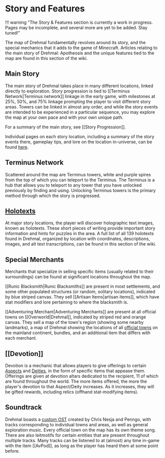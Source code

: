 # Story and Features

!!! warning "The Story & Features section is currently a work in progress. Pages may be incomplete, and several more are yet to be added. Stay tuned!"

The map of Drehmal fundamentally revolves around its story, and the special mechanics that it adds to the game of Minecraft. Articles relating to the main story of Drehmal: Apotheosis and the unique features tied to the map are found in this section of the wiki.

## Main Story

The main story of Drehmal takes place in many different locations, linked directly to exploration. Story progression is tied to [[Terminus Network|Terminus network]] linkage in the early game, with milestones at 25%, 50%, and 75% linkage prompting the player to visit different story areas. Towers can be linked in almost any order, and while the story events are intended to be experienced in a particular sequence, you may explore the map at your own pace and with your own unique path.

For a summary of the main story, see [[Story Progression]].

Individual pages on each story location, including a summary of the story events there, gameplay tips, and lore on the location in-universe, can be found [here](/Story_and_Features/Story_Locations/).

## Terminus Network

Scattered around the map are Terminus towers, white and purple spires from the top of which you can teleport to the Terminus. The Terminus is a hub that allows you to teleport to any tower that you have unlocked previously by finding and using. Unlocking Terminus towers is the primary method through which the story is progressed.

## [Holotexts](/Story_and_Features/Holotexts/)

At major story locations, the player will discover holographic text images, known as holotexts. These short pieces of writing provide important story information and hints for puzzles in the area. A full list of all 139 holotexts found in Drehmal, organized by location with coordinates, descriptions, images, and alt text transcriptions, can be found in this section of the wiki.

## Special Merchants

Merchants that specialize in selling specific items (usually related to their surroundings) can be found at significant locations throughout the map.

[[Runic Blacksmith|Runic Blacksmiths]] are present in most settlements, and some other populated structures (or random, solitary locations), indicated by blue striped canvas. They sell [[Artisan Items|artisan items]], which have stat modifiers and lore pertaining to where the blacksmith is.

[[Adventuring Merchant|Adventuring Merchants]] are present at all official towns on [[Overworld|Drehmal]], indicated by striped red and orange canvas. They sell a map of the town's region (showing some nearby landmarks), a map of Drehmal showing the locations of all [official towns](/World/Settlements/Official_Towns/) on the mainland continent, bundles, and an additional item that differs with each merchant.

## [[Devotion]]

Devotion is a mechanic that allows players to give offerings to certain [Aspects](/Lore/Higher_Beings/Aspects/) and [Deities](/Lore/Higher_Beings/Deities/), in the form of specific items that appease them. Offerings are given at devotion altars dedicated to the recipient, 11 of which are found throughout the world. The more items offered, the more the player's devotion to that Aspect/Deity increases. As it increases, they will be gifted rewards, including relics (offhand stat-modifying items).

## Soundtrack

Drehmal boasts a [custom OST](https://www.youtube.com/playlist?list=PLXvAOqL1yGd2s1dBYMoNzLDnpJNK6nWvm) created by Chris Nesja and Penngo, with tracks corresponding to individual towns and areas, as well as general exploration music. Every official town on the map has its own theme song. There are also leitmotifs for certain entities that are present throughout multiple tracks. Many tracks can be listened to at (almost) any time in-game with the item [[AvPod]], as long as the player has heard them at some point before.


